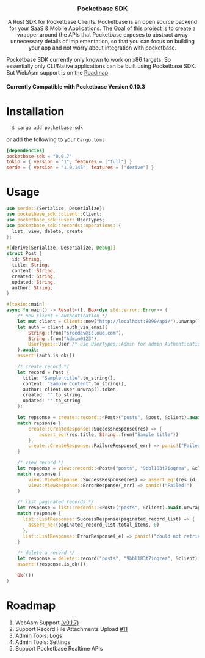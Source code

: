 <h3 align="center">Pocketbase SDK</h3>

<p align="center">
  A Rust SDK for Pocketbase Clients. Pocketbase is an open source backend for your SaaS & Mobile Applications.
  The Goal of this project is to create a wrapper around the APIs that Pocketbase exposes to abstract away
  unnecessary details of implementation, so that you can focus on building your app and not worry about integration
  with pocketbase.  
</p>

<p>
Pocketbase SDK currently only known to work on x86 targets. So essentially only CLI/Native applications can be built using Pocketbase SDK. But WebAsm support is on the <a href="#Roadmap">Roadmap</a>
</p>

#### Currently Compatible with Pocketbase Version 0.10.3

# Installation

```bash
  $ cargo add pocketbase-sdk
```
or add the following to your `Cargo.toml`

```toml
[dependencies]
pocketbase-sdk = "0.0.7"
tokio = { version = "1", features = ["full"] }
serde = { version = "1.0.145", features = ["derive"] }
```

# Usage
```rust
use serde::{Serialize, Deserialize};
use pocketbase_sdk::client::Client;
use pocketbase_sdk::user::UserTypes;
use pocketbase_sdk::records::operations::{
  list, view, delete, create
};

#[derive(Serialize, Deserialize, Debug)]
struct Post {
  id: String,
  title: String,
  content: String,
  created: String,
  updated: String,
  author: String,
}

#[tokio::main]
async fn main() -> Result<(), Box<dyn std::error::Error>> {
    /* new client + authentication */
    let mut client = Client::new("http://localhost:8090/api/").unwrap();
    let auth = client.auth_via_email(
        String::from("sreedev@icloud.com"),
        String::from("Admin@123"),
        UserTypes::User /* use UserTypes::Admin for admin Authentication */
    ).await;
    assert!(auth.is_ok())

    /* create record */
    let record = Post {
      title: "Sample title".to_string(),
      content: "Sample Content".to_string(),
      author: client.user.unwrap().token,
      created: "".to_string,
      updated: "".to_string
    };

    let repsonse = create::record::<Post>("posts", &post, &client).await.unwrap();
    match repsonse {
        create::CreateResponse::SuccessResponse(res) => {
            assert_eq!(res.title, String::from("Sample title"))
        },
        create::CreateResponse::FailureResponse(_err) => panic!("Failed!")
    }

    /* view record */
    let repsonse = view::record::<Post>("posts", "9bbl183t7ioqrea", &client).await.unwrap();
    match repsonse {
        view::ViewResponse::SuccessResponse(res) => assert_eq!(res.id, "9bbl183t7ioqrea"),
        view::ViewResponse::ErrorResponse(_err) => panic!("Failed!")
    }

    /* list paginated records */
    let response = list::records::<Post>("posts", &client).await.unwrap();
    match response {
      list::ListResponse::SuccessResponse(paginated_record_list) => {
        assert_ne!(paginated_record_list.total_items, 0)
      },
      list::ListResponse::ErrorResponse(_e) => panic!("could not retrieve resource.")
    }

    /* delete a record */
    let response = delete::record("posts", "9bbl183t7ioqrea", &client).await;
    assert!(response.is_ok());

    Ok(())
}

```
# Roadmap
1. WebAsm Support [(v0.1.7)](https://github.com/sreedevk/pocketbase-sdk-rust/pull/9)
2. Support Record File Attachments Upload [#11](https://github.com/sreedevk/pocketbase-sdk-rust/issues/11)
3. Admin Tools: Logs
4. Admin Tools: Settings
5. Support Pocketbase Realtime APIs

